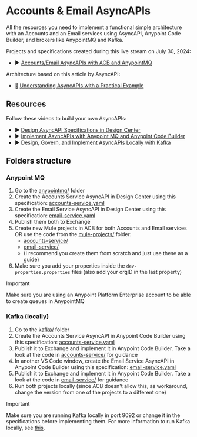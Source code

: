 # Accounts & Email AsyncAPIs

All the resources you need to implement a functional simple architecture with an Accounts and an Email services using AsyncAPI, Anypoint Code Builder, and brokers like AnypointMQ and Kafka.

Projects and specifications created during this live stream on July 30, 2024: 
- ▶️ [Accounts/Email AsyncAPIs with ACB and AnypointMQ](https://www.twitch.tv/videos/2211325574)

Architecture based on this article by AsyncAPI: 
- 📘 [Understanding AsyncAPIs with a Practical Example](https://www.asyncapi.com/blog/understanding-asyncapis)

## Resources

Follow these videos to build your own AsyncAPIs:

- ▶️ [Design AsyncAPI Specifications in Design Center](https://www.youtube.com/watch?v=GQXRW5C6U0s)
- ▶️ [Implement AsyncAPIs with Anypoint MQ and Anypoint Code Builder](https://www.youtube.com/watch?v=sf7zx_KHxLA)
- ▶️ [Design, Govern, and Implement AsyncAPIs Locally with Kafka](https://www.youtube.com/watch?v=825T7VpyaBk)

## Folders structure

### Anypoint MQ

1. Go to the [anypointmq/](/anypointmq/) folder
2. Create the Accounts Service AsyncAPI in Design Center using this specification: [accounts-service.yaml](anypointmq/specifications/accounts-service.yaml)
3. Create the Email Service AsyncAPI in Design Center using this specification: [email-service.yaml](anypointmq/specifications/email-service.yaml)
4. Publish them both to Exchange
5. Create new Mule projects in ACB for both Accounts and Email services OR use the code from the [mule-projects/](anypointmq/mule-projects/) folder:
    - [accounts-service/](anypointmq/mule-projects/accounts-service/)
    - [email-service/](anypointmq/mule-projects/email-service/)
    - (I recommend you create them from scratch and just use these as a guide)
6. Make sure you add your properties inside the `dev-properties.properties` files (also add your orgID in the last property)

> [!IMPORTANT]
> Make sure you are using an Anypoint Platform Enterprise account to be able to create queues in AnypointMQ

### Kafka (locally)

1. Go to the [kafka/](/kafka/) folder
2. Create the Accounts Service AsyncAPI in Anypoint Code Builder using this specification: [accounts-service.yaml](kafka/specifications/accounts-service.yaml)
3. Publish it to Exchange and implement it in Anypoint Code Builder. Take a look at the code in [accounts-service/](kafka/mule-projects/accounts-service/) for guidance
4. In another VS Code window, create the Email Service AsyncAPI in Anypoint Code Builder using this specification: [email-service.yaml](kafka/specifications/email-service.yaml)
5. Publish it to Exchange and implement it in Anypoint Code Builder. Take a look at the code in [email-service/](kafka/mule-projects/email-service/) for guidance
6. Run both projects locally (since ACB doesn't allow this, as workaround, change the version from one of the projects to a different one)

> [!IMPORTANT]
> Make sure you are running Kafka locally in port 9092 or change it in the specifications before implementing them. For more information to run Kafka locally, see [this](https://github.com/sahansera/kafka-docker).
